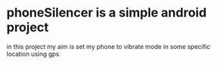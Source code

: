 # phoneSilencer is a simple android project 
in this project my aim is set my phone to vibrate mode 
in some specific location using gps  
